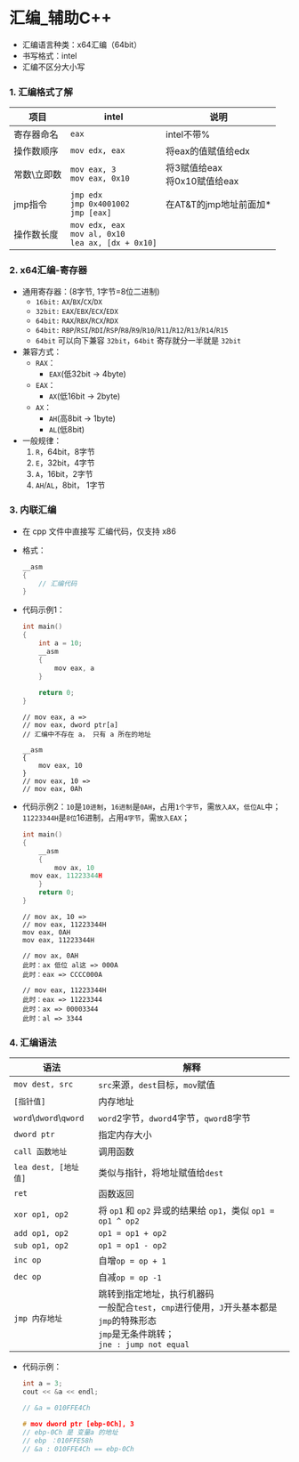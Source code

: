# 汇编_辅助C++



- 汇编语言种类：x64汇编（64bit）
- 书写格式：intel
- 汇编不区分大小写



### 1. 汇编格式了解

| 项目        | intel                                                        | 说明                              |
| ----------- | ------------------------------------------------------------ | --------------------------------- |
| 寄存器命名  | `eax`                                                        | intel不带%                        |
| 操作数顺序  | `mov edx, eax`                                               | 将eax的值赋值给edx                |
| 常数\立即数 | `mov eax, 3`<br />`mov eax, 0x10`                            | 将3赋值给eax<br />将0x10赋值给eax |
| jmp指令     | `jmp edx`<br />`jmp 0x4001002`<br />`jmp [eax]`              | 在AT&T的jmp地址前面加*            |
| 操作数长度  | `mov edx, eax`<br />`mov al, 0x10`<br />`lea ax, [dx + 0x10]` |                                   |





### 2. x64汇编-寄存器



- 通用寄存器：(8字节, 1字节=8位二进制)
  - `16bit:` `AX`/`BX`/`CX`/`DX`
  - `32bit:` `EAX`/`EBX`/`ECX`/`EDX`
  - `64bit:` `RAX`/`RBX`/`RCX`/`RDX`
  - `64bit:` `RBP`/`RSI`/`RDI`/`RSP`/`R8`/`R9`/`R10`/`R11`/`R12`/`R13`/`R14`/`R15`
  - `64bit` 可以向下兼容 `32bit`，`64bit` 寄存就分一半就是 `32bit`
- 兼容方式：
  - `RAX`：
    - `EAX`(低32bit -> 4byte)
  - `EAX`：
    - `AX`(低16bit -> 2byte)
  - `AX`：
    - `AH`(高8bit -> 1byte)
    - `AL`(低8bit)
- 一般规律：
  1. `R`，64bit，8字节
  2. `E`，32bit，4字节
  3. `A`，16bit，2字节
  4. `AH`/`AL`，8bit， 1字节





### 3. 内联汇编



- 在 cpp 文件中直接写 汇编代码，仅支持 x86



- 格式：

  ```c++
  __asm
  {
      // 汇编代码
  }
  ```



- 代码示例1：

  ```c++
  int main()
  {
      int a = 10;
      __asm
      {
          mov eax, a
      }
      
      return 0;
  }
  ```

  ```basic
  // mov eax, a => 
  // mov eax, dword ptr[a]
  // 汇编中不存在 a， 只有 a 所在的地址
  
  __asm
  {
      mov eax, 10
  }
  // mov eax, 10 =>
  // mov eax, 0Ah
  ```



- 代码示例2：`10`是`10进制`，`16进制`是`0AH`，占用`1个字节`，需`放入AX`，`低位AL`中；`11223344H`是`8位`16进制，占用`4字节`，需`放入EAX`；

  ```c++
  int main()
  {
      __asm
      {
          mov ax, 10
  	mov eax, 11223344H
      }
      return 0;
  }
  ```

  ```basic
  // mov ax, 10 =>
  // mov eax, 11223344H
  mov eax, 0AH
  mov eax, 11223344H
  
  // mov ax, 0AH
  此时：ax 低位 al这 => 000A
  此时：eax => CCCC000A
  
  // mov eax, 11223344H
  此时：eax => 11223344
  此时：ax => 00003344
  此时：al => 3344
  ```





### 4. 汇编语法



| 语法                     | 解释                                    |
| ------------------------ | --------------------------------------- |
| `mov dest, src`          | `src`来源，`dest`目标，`mov`赋值        |
| `[指针值]`               | 内存地址                                |
| `word`\\`dword`\\`qword` | `word`2字节，`dword`4字节，`qword`8字节 ||
| `dword ptr`              | 指定内存大小                            |
| `call 函数地址`          | 调用函数                                |
| `lea dest, [地址值]` | 类似与指针，将地址赋值给`dest` |
| `ret` | 函数返回 |
| `xor op1, op2` | 将 `op1` 和 `op2` 异或的结果给 `op1`，类似 `op1 = op1 ^ op2` |
| `add op1, op2` | `op1 = op1 + op2` |
| `sub op1, op2` | `op1 = op1 - op2` |
| `inc op` | 自增`op = op + 1` |
| `dec op` | 自减`op = op -1` |
| `jmp 内存地址` | 跳转到指定地址，执行机器码<br />一般配合`test`，`cmp`进行使用，`J`开头基本都是`jmp`的特殊形态<br />`jmp`是无条件跳转；<br />`jne : jump not equal` |



- 代码示例：

  ```c++
  int a = 3;
  cout << &a << endl;
  
  // &a = 010FFE4Ch
  
  # mov dword ptr [ebp-0Ch], 3
  // ebp-0Ch 是 变量a 的地址
  // ebp ：010FFE58h
  // &a : 010FFE4Ch == ebp-0Ch
  ```

  